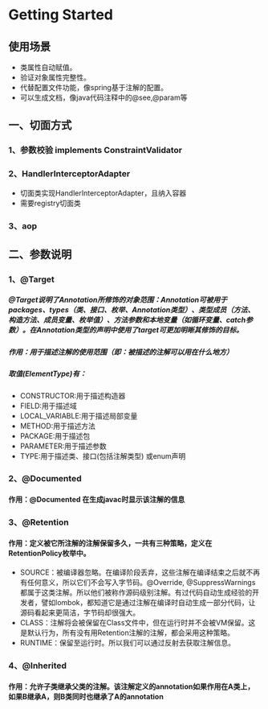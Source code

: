 # Getting Started

## 使用场景
* 类属性自动赋值。
* 验证对象属性完整性。
* 代替配置文件功能，像spring基于注解的配置。
* 可以生成文档，像java代码注释中的@see,@param等

## 一、切面方式

### 1、参数校验 implements ConstraintValidator

### 2、HandlerInterceptorAdapter
* 切面类实现HandlerInterceptorAdapter，且纳入容器
* 需要registry切面类

### 3、aop

## 二、参数说明
### 1、@Target
##### @Target说明了Annotation所修饰的对象范围：Annotation可被用于 packages、types（类、接口、枚举、Annotation类型）、类型成员（方法、构造方法、成员变量、枚举值）、方法参数和本地变量（如循环变量、catch参数）。在Annotation类型的声明中使用了target可更加明晰其修饰的目标。
##### 作用：用于描述注解的使用范围（即：被描述的注解可以用在什么地方）
##### 取值(ElementType)有：
* CONSTRUCTOR:用于描述构造器
* FIELD:用于描述域
* LOCAL_VARIABLE:用于描述局部变量
* METHOD:用于描述方法
* PACKAGE:用于描述包
* PARAMETER:用于描述参数
* TYPE:用于描述类、接口(包括注解类型) 或enum声明

### 2、@Documented 
#### 作用：@Documented 在生成javac时显示该注解的信息  

### 3、@Retention
#### 作用：定义被它所注解的注解保留多久，一共有三种策略，定义在RetentionPolicy枚举中。
* SOURCE：被编译器忽略。在编译阶段丢弃，这些注解在编译结束之后就不再有任何意义，所以它们不会写入字节码。@Override, @SuppressWarnings都属于这类注解。所以他们被称作源码级别注解。有过代码自动生成经验的开发者，譬如lombok，都知道它是通过注解在编译时自动生成一部分代码，让源码看起来更简洁，字节码却很强大。
* CLASS：注解将会被保留在Class文件中，但在运行时并不会被VM保留。这是默认行为，所有没有用Retention注解的注解，都会采用这种策略。
* RUNTIME：保留至运行时。所以我们可以通过反射去获取注解信息。

### 4、@Inherited 
#### 作用：允许子类继承父类的注解。该注解定义的annotation如果作用在A类上，如果B继承A，则B类同时也继承了A的annotation
